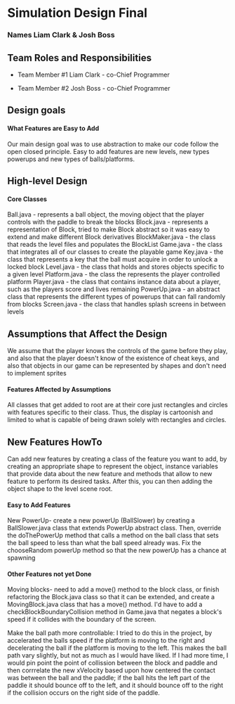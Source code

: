 # Simulation Design Final
### Names Liam Clark & Josh Boss

## Team Roles and Responsibilities

 * Team Member #1 Liam Clark - co-Chief Programmer

 * Team Member #2 Josh Boss - co-Chief Programmer



## Design goals

#### What Features are Easy to Add

Our main design goal was to use abstraction to make our code follow the open closed principle.
Easy to add features are new levels, new types powerups and new types of balls/platforms.


## High-level Design

#### Core Classes

Ball.java - represents a ball object, the moving object that the player controls with the paddle to break the blocks
Block.java - represents a representation of Block, tried to make Block abstract so it was easy to extend and make different Block derivatives 
BlockMaker.java - the class that reads the level files and populates the BlockList
Game.java - the class that integrates all of our classes to create the playable game
Key.java - the class that represents a key that the ball must acquire in order to unlock a locked block
Level.java - the class that holds and stores objects specific to a given level
Platform.java - the class the represents the player controlled platform
Player.java - the class that contains instance data about a player, such as the players score and lives remaining
PowerUp.java - an abstract class that represents the different types of powerups that can fall randomly from blocks
Screen.java - the class that handles splash screens in between levels


## Assumptions that Affect the Design

We assume that the player knows the controls of the game before they play, 
and also that the player doesn't know of the existence of cheat keys, and also that
objects in our game can be represented by shapes and don't need to implement sprites

#### Features Affected by Assumptions

All classes that get added to root are at their core just rectangles and circles with features specific to their class.
Thus, the display is cartoonish and limited to what is capable of being drawn solely with rectangles and circles.


## New Features HowTo

Can add new features by creating a class of the feature you want to add, by creating an appropriate shape to represent 
the object, instance variables that provide data about the new feature and methods that allow to new feature to perform 
its desired tasks. After this, you can then adding the object shape to the level scene root. 

#### Easy to Add Features

New PowerUp- create a new powerUp (BallSlower) by creating a BallSlower.java class that extends PowerUp abstract class.
Then, override the doThePowerUp method that calls a method on the ball class that sets the ball speed to less than what the ball
speed already was. Fix the chooseRandom powerUp method so that the new powerUp has a chance at spawning

#### Other Features not yet Done
Moving blocks- need to add a move() method to the block class, or finish refactoring the Block.java class so that it can be extended,
and create a MovingBlock.java class that has a move() method. I'd have to add a checkBlockBoundaryCollision method in Game.java that
negates a block's speed if it collides with the boundary of the screen.

Make the ball path more controllable: I tried to do this in the project, by accelerated the balls speed if the platform is moving to the right
and decelerating the ball if the platform is moving to the left. This makes the ball path vary slightly, but not as much as I would have liked.
If I had more time, I would pin point the point of collission between the block and paddle and then corrrelate the new xVelocity based upon how centered the
contact was between the ball and the paddle; if the ball hits the left part of the paddle it should bounce off to the left, and it should bounce off to the right if 
the collision occurs on the right side of the paddle.


